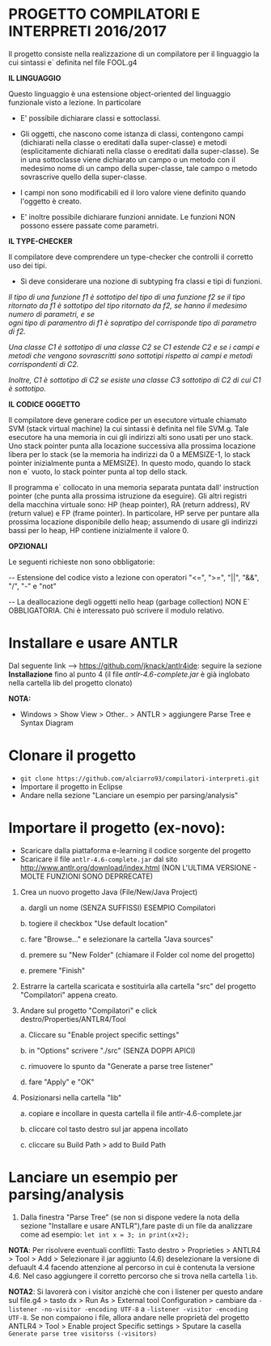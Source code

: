 # PROGETTO COMPILATORI E INTERPRETI 2016/2017

Il progetto consiste nella realizzazione di un compilatore per il linguaggio la cui sintassi e` definita nel file FOOL.g4 

**IL LINGUAGGIO**

Questo linguaggio è una estensione object-oriented del linguaggio funzionale visto a 
lezione. In particolare 

* E' possibile dichiarare classi e sottoclassi. 

* Gli oggetti, che nascono come istanza di classi, contengono campi 
  (dichiarati nella classe o ereditati dalla super-classe) e metodi (esplicitamente 
  dichiarati nella classe o ereditati dalla super-classe). 
  Se in una sottoclasse viene dichiarato un campo o un metodo con il medesimo nome 
  di un campo della super-classe, tale campo o metodo sovrascrive quello della 
  super-classe. 
* I campi non sono modificabili ed il loro valore viene definito quando l'oggetto
  è creato.
* E' inoltre possibile dichiarare funzioni annidate. Le funzioni NON possono 
  essere passate come parametri.

**IL TYPE-CHECKER**

Il compilatore deve comprendere un type-checker che controlli il corretto uso dei tipi. 

* Si deve considerare una nozione di subtyping fra classi e tipi di funzioni. 

*Il tipo di una funzione f1 è sottotipo del tipo di una funzione f2 se il tipo ritornato da f1 
  è sottotipo del tipo ritornato da f2, se hanno il medesimo numero di parametri, e se  
  ogni tipo di paramentro di f1 è sopratipo del corrisponde tipo di parametro di f2.* 
  
  *Una classe C1 è sottotipo di una classe C2 se C1 estende C2 e se i campi e metodi che 
  vengono sovrascritti sono sottotipi rispetto ai campi e metodi corrispondenti di C2.*
   
  *Inoltre, C1 è sottotipo di C2 se esiste una classe C3 sottotipo di C2 di cui C1 è
  sottotipo.*

**IL CODICE OGGETTO**

Il compilatore deve generare codice per un esecutore virtuale chiamato SVM (stack 
virtual machine) la cui sintassi è definita nel file SVM.g. Tale esecutore ha una 
memoria in cui gli indirizzi alti sono usati per uno stack. Uno stack pointer punta alla 
locazione successiva alla prossima locazione libera per lo stack (se la memoria ha 
indirizzi da 0 a MEMSIZE-1, lo stack pointer inizialmente punta a MEMSIZE). 
In questo modo, quando lo stack non e` vuoto, lo stack pointer punta al top dello stack. 

Il programma e` collocato in una memoria separata puntata dall' instruction pointer 
(che punta alla prossima istruzione da eseguire). Gli altri registri della macchina 
virtuale sono: HP (heap pointer), RA (return address), RV (return value) e FP 
(frame pointer). 
In particolare, HP serve per puntare alla prossima locazione disponibile dello 
heap; assumendo di usare gli indirizzi bassi per lo heap, HP contiene inizialmente 
il valore 0.

**OPZIONALI**

Le seguenti richieste non sono obbligatorie:

-- Estensione del codice visto a lezione con operatori "<=", ">=", "||", "&&", "/", "-" 
   e "not"

-- La deallocazione degli oggetti nello heap (garbage collection) NON E` OBBLIGATORIA.
   Chi è interessato può scrivere il modulo relativo.
  
# Installare e usare ANTLR 
Dal seguente link --> https://github.com/jknack/antlr4ide: 
seguire la sezione **Installazione** fino al punto 4 (il file *antlr-4.6-complete.jar* è già inglobato nella cartella lib del progetto clonato)

**NOTA:** 
* Windows > Show View > Other.. > ANTLR > aggiungere Parse Tree e Syntax Diagram
   
# Clonare il progetto
- `git clone https://github.com/alciarro93/compilatori-interpreti.git`
-  Importare il progetto in Eclipse 
-  Andare nella sezione "Lanciare un esempio per parsing/analysis" 

# Importare il progetto (ex-novo): 
* Scaricare dalla piattaforma e-learning il codice sorgente del progetto
* Scaricare il file `antlr-4.6-complete.jar` dal sito http://www.antlr.org/download/index.html (NON L'ULTIMA VERSIONE - MOLTE FUNZIONI SONO DEPRRECATE) 

1. Crea un nuovo progetto Java (File/New/Java Project) 

	a. dargli un nome (SENZA SUFFISSI) ESEMPIO Compilatori
	
	b. togiere il checkbox "Use default location"
	
	c. fare "Browse..." e selezionare la cartella "Java sources"
	
	d. premere su "New Folder" (chiamare il Folder col nome del progetto)
	
	e. premere "Finish"

2. Estrarre la cartella scaricata e sostituirla alla cartella "src" del progetto "Compilatori" appena creato. 

3. Andare sul progetto "Compilatori" e click destro/Properties/ANTLR4/Tool

	a. Cliccare su "Enable project specific settings"
	
	b. in "Options" scrivere "./src" (SENZA DOPPI APICI)
	
	c. rimuovere lo spunto da "Generate a parse tree listener"
	
	d. fare "Apply" e "OK"

4. Posizionarsi nella cartella "lib"

	a. copiare e incollare in questa cartella il file antlr-4.6-complete.jar
	
	b. cliccare col tasto destro sul jar appena incollato
	
	c. cliccare su Build Path > add to Build Path

# Lanciare un esempio per parsing/analysis

1. Dalla finestra "Parse Tree" (se non si dispone vedere la nota della sezione "Installare e usare ANTLR"),fare paste di un file da analizzare come ad esempio: `let int x = 3; in print(x+2);` 
	
**NOTA**: Per risolvere eventuali conflitti: Tasto destro > Proprieties > ANTLR4 > Tool > Add > Selezionare il jar aggiunto (4.6) deselezionare la versione di defuault 4.4 facendo attenzione al percorso in cui è contenuta la versione 4.6. Nel caso aggiungere il corretto percorso che si trova nella cartella `lib`.

**NOTA2**: Si lavorerà con i visitor anzichè che con i listener per questo andare sul file.g4 > tasto dx > Run As > External tool Configuration > cambiare da `-listener -no-visitor -encoding UTF-8` a `-listener -visitor -encoding UTF-8`. Se non compaiono i file, allora andare nelle proprietà del progetto ANTLR4 > Tool > Enable project Specific settings > Sputare la casella `Generate parse tree visitorss (-visitors)` 
